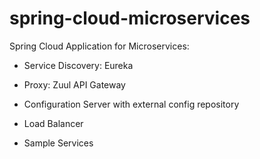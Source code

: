 # spring-cloud-microservices
Spring Cloud Application for Microservices:

- Service Discovery: Eureka
- Proxy: Zuul API Gateway
- Configuration Server with external config repository
- Load Balancer

- Sample Services

